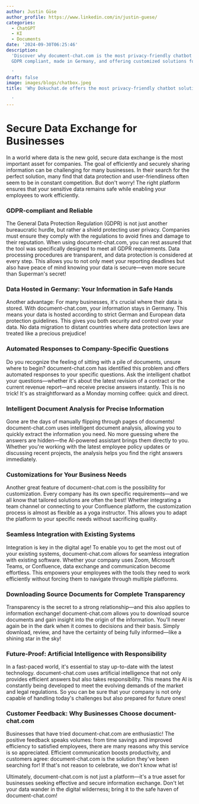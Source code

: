 ```yaml
---
author: Justin Güse
author_profile: https://www.linkedin.com/in/justin-guese/
categories:
  - ChatGPT
  - KI
  - Documents
date: '2024-09-30T06:25:46'
description:
  'Discover why document-chat.com is the most privacy-friendly chatbot solution.
  GDPR compliant, made in Germany, and offering customized solutions for businesses.

  '
draft: false
image: images/blogs/chatbox.jpeg
title: 'Why Dokuchat.de offers the most privacy-friendly chatbot solution

  '
---
```


# Secure Data Exchange for Businesses

In a world where data is the new gold, secure data exchange is the most important asset for companies. The goal of efficiently and securely sharing information can be challenging for many businesses. In their search for the perfect solution, many find that data protection and user-friendliness often seem to be in constant competition. But don't worry! The right platform ensures that your sensitive data remains safe while enabling your employees to work efficiently.

### GDPR-compliant and Reliable

The General Data Protection Regulation (GDPR) is not just another bureaucratic hurdle, but rather a shield protecting user privacy. Companies must ensure they comply with the regulations to avoid fines and damage to their reputation. When using document-chat.com, you can rest assured that the tool was specifically designed to meet all GDPR requirements. Data processing procedures are transparent, and data protection is considered at every step. This allows you to not only meet your reporting deadlines but also have peace of mind knowing your data is secure—even more secure than Superman's secret!

### Data Hosted in Germany: Your Information in Safe Hands

Another advantage: For many businesses, it's crucial where their data is stored. With document-chat.com, your information stays in Germany. This means your data is hosted according to strict German and European data protection guidelines. This gives you both security and control over your data. No data migration to distant countries where data protection laws are treated like a precious prejudice!

### Automated Responses to Company-Specific Questions

Do you recognize the feeling of sitting with a pile of documents, unsure where to begin? document-chat.com has identified this problem and offers automated responses to your specific questions. Ask the intelligent chatbot your questions—whether it's about the latest revision of a contract or the current revenue report—and receive precise answers instantly. This is no trick! It's as straightforward as a Monday morning coffee: quick and direct.

### Intelligent Document Analysis for Precise Information

Gone are the days of manually flipping through pages of documents! document-chat.com uses intelligent document analysis, allowing you to quickly extract the information you need. No more guessing where the answers are hidden—the AI-powered assistant brings them directly to you. Whether you're working with the latest employee policy updates or discussing recent projects, the analysis helps you find the right answers immediately.

### Customizations for Your Business Needs

Another great feature of document-chat.com is the possibility for customization. Every company has its own specific requirements—and we all know that tailored solutions are often the best! Whether integrating a team channel or connecting to your Confluence platform, the customization process is almost as flexible as a yoga instructor. This allows you to adapt the platform to your specific needs without sacrificing quality.

### Seamless Integration with Existing Systems

Integration is key in the digital age! To enable you to get the most out of your existing systems, document-chat.com allows for seamless integration with existing software. Whether your company uses Zoom, Microsoft Teams, or Confluence, data exchange and communication become effortless. This empowers your employees with the tools they need to work efficiently without forcing them to navigate through multiple platforms.

### Downloading Source Documents for Complete Transparency

Transparency is the secret to a strong relationship—and this also applies to information exchange! document-chat.com allows you to download source documents and gain insight into the origin of the information. You'll never again be in the dark when it comes to decisions and their basis. Simply download, review, and have the certainty of being fully informed—like a shining star in the sky!

### Future-Proof: Artificial Intelligence with Responsibility

In a fast-paced world, it's essential to stay up-to-date with the latest technology. document-chat.com uses artificial intelligence that not only provides efficient answers but also takes responsibility. This means the AI is constantly being developed to meet the evolving demands of the market and legal regulations. So you can be sure that your company is not only capable of handling today's challenges but also prepared for future ones!

### Customer Feedback: Why Businesses Choose document-chat.com

Businesses that have tried document-chat.com are enthusiastic! The positive feedback speaks volumes: from time savings and improved efficiency to satisfied employees, there are many reasons why this service is so appreciated. Efficient communication boosts productivity, and customers agree: document-chat.com is the solution they've been searching for! If that's not reason to celebrate, we don't know what is!

Ultimately, document-chat.com is not just a platform—it's a true asset for businesses seeking effective and secure information exchange. Don't let your data wander in the digital wilderness; bring it to the safe haven of document-chat.com!

